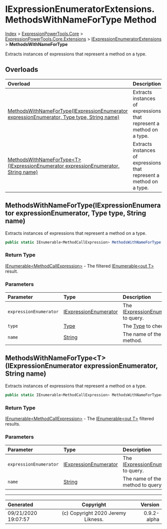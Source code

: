 ﻿# IExpressionEnumeratorExtensions.MethodsWithNameForType Method

[Index](../index.md) > [ExpressionPowerTools.Core](ExpressionPowerTools.Core.a.md) > [ExpressionPowerTools.Core.Extensions](ExpressionPowerTools.Core.Extensions.n.md) > [IExpressionEnumeratorExtensions](ExpressionPowerTools.Core.Extensions.IExpressionEnumeratorExtensions.cs.md) > **MethodsWithNameForType**

Extracts instances of expressions that represent a method
            on a type.

## Overloads

| Overload | Description |
| :-- | :-- |
| [MethodsWithNameForType(IExpressionEnumerator expressionEnumerator, Type type, String name)](#methodswithnamefortypeiexpressionenumerator-expressionenumerator-type-type-string-name) | Extracts instances of expressions that represent a method            on a type. |
| [MethodsWithNameForType&lt;T>(IExpressionEnumerator expressionEnumerator, String name)](#methodswithnamefortypetiexpressionenumerator-expressionenumerator-string-name) | Extracts instances of expressions that represent a method            on a type. |
## MethodsWithNameForType(IExpressionEnumerator expressionEnumerator, Type type, String name)

Extracts instances of expressions that represent a method
            on a type.

```csharp
public static IEnumerable<MethodCallExpression> MethodsWithNameForType(IExpressionEnumerator expressionEnumerator, Type type, String name)
```

### Return Type

 [IEnumerable&lt;MethodCallExpression>](https://docs.microsoft.com/dotnet/api/system.collections.generic.ienumerable-1)  - The filtered [IEnumerable&lt;out T>](https://docs.microsoft.com/dotnet/api/system.collections.generic.ienumerable-1) result.

### Parameters

| Parameter | Type | Description |
| :-- | :-- | :-- |
| `expressionEnumerator` | [IExpressionEnumerator](ExpressionPowerTools.Core.Signatures.IExpressionEnumerator.i.md) | The [IExpressionEnumerator](ExpressionPowerTools.Core.Signatures.IExpressionEnumerator.i.md) to query. |
| `type` | [Type](https://docs.microsoft.com/dotnet/api/system.type) | The [Type](https://docs.microsoft.com/dotnet/api/system.type) to check for. |
| `name` | [String](https://docs.microsoft.com/dotnet/api/system.string) | The name of the method. |


## MethodsWithNameForType&lt;T>(IExpressionEnumerator expressionEnumerator, String name)

Extracts instances of expressions that represent a method
            on a type.

```csharp
public static IEnumerable<MethodCallExpression> MethodsWithNameForType<T>(IExpressionEnumerator expressionEnumerator, String name)
```

### Return Type

 [IEnumerable&lt;MethodCallExpression>](https://docs.microsoft.com/dotnet/api/system.collections.generic.ienumerable-1)  - The [IEnumerable&lt;out T>](https://docs.microsoft.com/dotnet/api/system.collections.generic.ienumerable-1) filtered results.

### Parameters

| Parameter | Type | Description |
| :-- | :-- | :-- |
| `expressionEnumerator` | [IExpressionEnumerator](ExpressionPowerTools.Core.Signatures.IExpressionEnumerator.i.md) | The [IExpressionEnumerator](ExpressionPowerTools.Core.Signatures.IExpressionEnumerator.i.md) to query. |
| `name` | [String](https://docs.microsoft.com/dotnet/api/system.string) | The name of the method to query for. |



---

| Generated | Copyright | Version |
| :-- | :-: | --: |
| 09/21/2020 19:07:57 | (c) Copyright 2020 Jeremy Likness. | 0.9.2-alpha |
